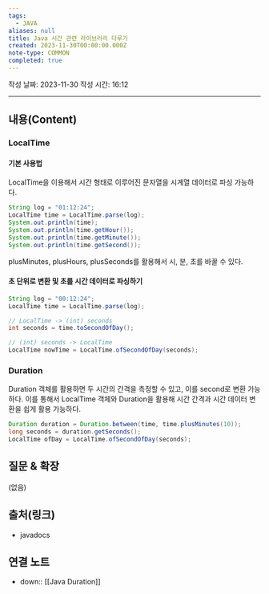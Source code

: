 ```yaml
---
tags:
  - JAVA
aliases: null
title: Java 시간 관련 라이브러리 다루기
created: 2023-11-30T00:00:00.000Z
note-type: COMMON
completed: true
---
```


작성 날짜: 2023-11-30
작성 시간: 16:12


----
## 내용(Content)

### LocalTime

#### 기본 사용법

LocalTime을 이용해서 시간 형태로 이루어진 문자열을 시계열 데이터로 파싱 가능하다.

```java
String log = "01:12:24";
LocalTime time = LocalTime.parse(log);
System.out.println(time);  
System.out.println(time.getHour());  
System.out.println(time.getMinute());  
System.out.println(time.getSecond());
```

plusMinutes, plusHours, plusSeconds를 활용해서 시, 분, 초를 바꿀 수 있다.

#### 초 단위로 변환 및 초를 시간 데이터로 파싱하기

```java
String log = "00:12:24";
LocalTime time = LocalTime.parse(log);

// LocalTime -> (int) seconds
int seconds = time.toSecondOfDay();

// (int) seconds -> LocalTime
LocalTime nowTime = LocalTime.ofSecondOfDay(seconds);
```


### Duration

Duration 객체를 활용하면 두 시간의 간격을 측정할 수 있고, 이를 second로 변환 가능하다.  이를 통해서 LocalTime 객체와 Duration을 활용해 시간 간격과 시간 데이터 변환을 쉽게 활용 가능하다.

```java
Duration duration = Duration.between(time, time.plusMinutes(10));  
long seconds = duration.getSeconds();  
LocalTime ofDay = LocalTime.ofSecondOfDay(seconds);  
```
## 질문 & 확장

(없음)

## 출처(링크)
- javadocs

## 연결 노트

- down:: [[Java Duration]]









